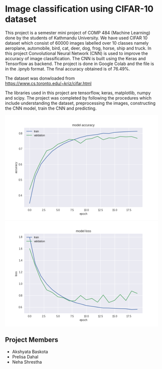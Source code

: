 # Image classification using CIFAR-10 dataset
This project is a semester mini project of COMP 484 (Machine Learning) done by the students of Kathmandu University. We have used CIFAR 10 dataset which consist of 60000 images labelled over 10 classes namely aeroplane, automobile, bird, cat, deer, dog, frog, horse, ship and truck. In this project Convolutional Neural Network (CNN) is used to improve the accuracy of image classification. The CNN is built using the Keras and Tensorflow as backend. The project is done in Google Colab and the file is in the .ipnyb format. The final accuracy obtained is of 76.49%.

The dataset was donwloaded from https://www.cs.toronto.edu/~kriz/cifar.html

The libraries used in this project are tensorflow, keras, matplotlib, numpy and scipy.
The project was completed by following the procedures which include understanding the dataset, preprocessing the images, constructing the CNN model, train the CNN and predicting.

![alt text](https://github.com/nehastha/CIFAR-10/blob/master/fig1.png)
![alt text](https://github.com/nehastha/CIFAR-10/blob/master/fig2.png)

## Project Members

* Akshyata Baskota
* Prelisa Dahal
* Neha Shrestha

